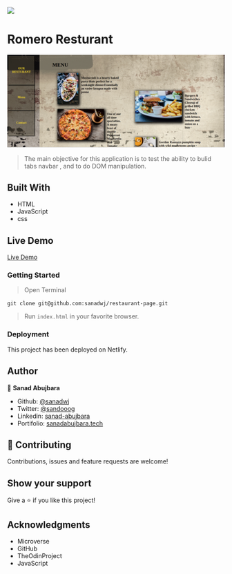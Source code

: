 ![](https://img.shields.io/badge/Microverse-blueviolet)

# Romero Resturant

![App Preview](./src/pic/readme.png)

> The main objective for this application is to test the ability to bulid tabs navbar ,  and to do DOM manipulation.


## Built With

- HTML
- JavaScript
- css

## Live Demo

[Live Demo](https://sleepy-feynman-40ee54.netlify.app/)





### Getting Started
> Open Terminal
```
git clone git@github.com:sanadwj/restaurant-page.git
```
> Run `index.html` in your favorite browser.


### Deployment

This project has been deployed on Netlify.


## Author


👤 **Sanad Abujbara**

- Github: [@sanadwj](https://github.com/sanadwj)
- Twitter: [@sandooog](https://twitter.com/sandooog)
- Linkedin: [sanad-abujbara](https://linkedin.com/in/sanad-abujbara)
- Portifolio: [sanadabujbara.tech](https://sanadabujbara.tech)

## 🤝 Contributing

Contributions, issues and feature requests are welcome!

## Show your support

Give a ⭐️ if you like this project!

## Acknowledgments

- Microverse
- GitHub
- TheOdinProject
- JavaScript